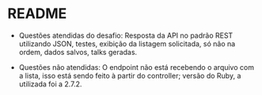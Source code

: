 # README

* Questões atendidas do desafio:
Resposta da API no padrão REST utilizando JSON, testes, exibição da listagem solicitada, só não na ordem, dados salvos, talks geradas.

* Questões não atendidas:
O endpoint não está recebendo o arquivo com a lista, isso está sendo feito à partir do controller; versão do Ruby, a utilizada foi a 2.7.2.


